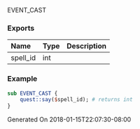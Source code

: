 EVENT_CAST
### Exports
**Name**|**Type**|**Description**
:-----|:-----|:-----
spell_id|int|
### Example
```perl
sub EVENT_CAST {
	quest::say($spell_id); # returns int
}
```

Generated On 2018-01-15T22:07:30-08:00